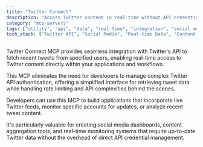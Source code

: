 ```yaml
---
title: "Twitter Connect"
description: "Access Twitter content in real-time without API credentials. Retrieve recent tweets from specified users within conversations."
category: "mcp-servers"
tags: ["utility", "api", "data", "real-time", "integration", "social media", "tweet retrieval", "dashboard"]
tech_stack: ["Twitter API", "Social Media", "Real-time Data", "Content Aggregation", "Application Integration"]
---
```


Twitter Connect MCP provides seamless integration with Twitter's API to fetch recent tweets from specified users, enabling real-time access to Twitter content directly within your applications and workflows. 

This MCP eliminates the need for developers to manage complex Twitter API authentication, offering a simplified interface for retrieving tweet data while handling rate limiting and API complexities behind the scenes.

Developers can use this MCP to build applications that incorporate live Twitter feeds, monitor specific accounts for updates, or analyze recent tweet content. 

It's particularly valuable for creating social media dashboards, content aggregation tools, and real-time monitoring systems that require up-to-date Twitter data without the overhead of direct API credential management.